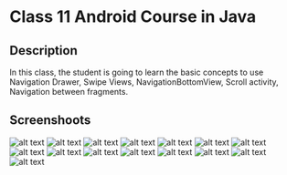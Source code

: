 # Class 11 Android Course in Java

## Description

In this class, the student is going to learn the basic concepts to use Navigation Drawer, Swipe Views, NavigationBottomView,
Scroll activity, Navigation between fragments. 

## Screenshoots

![alt text](https://github.com/alejouribesanchez/android_course/blob/master/class_11/image/class11_1.png)
![alt text](https://github.com/alejouribesanchez/android_course/blob/master/class_11/image/class11_2.png)
![alt text](https://github.com/alejouribesanchez/android_course/blob/master/class_11/image/class11_3.png)
![alt text](https://github.com/alejouribesanchez/android_course/blob/master/class_11/image/class11_4.png)
![alt text](https://github.com/alejouribesanchez/android_course/blob/master/class_11/image/class11_5.png)
![alt text](https://github.com/alejouribesanchez/android_course/blob/master/class_11/image/class11_6.png)
![alt text](https://github.com/alejouribesanchez/android_course/blob/master/class_11/image/class11_7.png)
![alt text](https://github.com/alejouribesanchez/android_course/blob/master/class_11/image/class11_8.png)
![alt text](https://github.com/alejouribesanchez/android_course/blob/master/class_11/image/class11_9.png)
![alt text](https://github.com/alejouribesanchez/android_course/blob/master/class_11/image/class11_10.png)
![alt text](https://github.com/alejouribesanchez/android_course/blob/master/class_11/image/class11_11.png)
![alt text](https://github.com/alejouribesanchez/android_course/blob/master/class_11/image/class11_12.png)
![alt text](https://github.com/alejouribesanchez/android_course/blob/master/class_11/image/class11_13.png)
![alt text](https://github.com/alejouribesanchez/android_course/blob/master/class_11/image/class11_14.png)
![alt text](https://github.com/alejouribesanchez/android_course/blob/master/class_11/image/class11_15.png)

